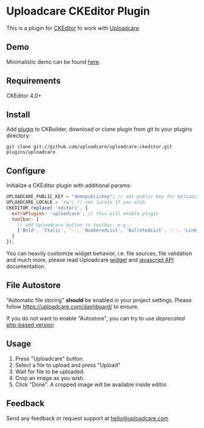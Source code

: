 # Uploadcare CKEditor Plugin

This is a plugin for [CKEditor][3] to work with [Uploadcare][1].

## Demo

Minimalistic demo can be found [here][7].

## Requirements

CKEditor 4.0+

## Install

Add [plugin](http://ckeditor.com/addon/uploadcare) to CKBuilder, download or
clone plugin from git to your plugins directory:

    git clone git://github.com/uploadcare/uploadcare-ckeditor.git plugins/uploadcare

## Configure

Initialize a CKEditor plugin with additional params:

```javascript
UPLOADCARE_PUBLIC_KEY = "demopublickey"; // set public key for Uploadcare
UPLOADCARE_LOCALE = 'ru'; // set locale if you wish
CKEDITOR.replace( 'editor1', {
  extraPlugins: 'uploadcare', // this will enable plugin
  toolbar: [
    // add Uploadcare button to toolbar, e.g.:
    ['Bold', 'Italic', '-', 'NumberedList', 'BulletedList', '-', 'Link', 'Unlink', '-', 'Uploadcare']
  ]
});
```

You can heavily customize widget behavior, i.e. file sources, file validation and much more, please
read Uploadcare [widget][5] and [javascript API][6] documentation.

## File Autostore

"Automatic file storing" **should** be enabled in your project settings.
Please follow https://uploadcare.com/dashboard/ to ensure.

If you do not want to enable "Autostore", you can try to use *deprecated* [php-based version][4]

## Usage

1. Press "Uploadcare" button.
2. Select a file to upload and press "Upload"
3. Wait for file to be uploaded.
4. Crop an image as you wish.
5. Click "Done". A cropped image will be available inside editor.

## Feedback

Send any feedback or request support at hello@uploadcare.com

[1]: https://uploadcare.com/
[2]: https://uploadcare.com/documentation/cdn/
[3]: http://ckeditor.com
[4]: https://github.com/uploadcare/uploadcare-ckeditor/tree/php-dialog
[5]: https://uploadcare.com/documentation/widget/
[6]: https://uploadcare.com/documentation/javascript_api/
[7]: https://uploadcare.com/demos/ckeditor/
